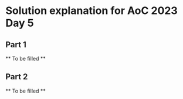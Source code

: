 # Solution explanation for AoC 2023 Day 5

## Part 1

** To be filled **

## Part 2

** To be filled **